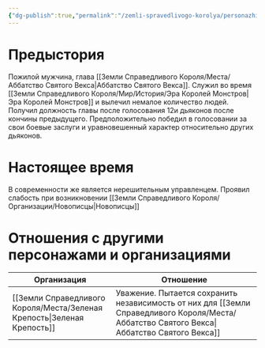 ```yaml
---
{"dg-publish":true,"permalink":"/zemli-spravedlivogo-korolya/personazhi/lantan-riel/"}
---
```


# Предыстория

Пожилой мужчина, глава [[Земли Справедливого Короля/Места/Аббатство Святого Векса\|Аббатство Святого Векса]]. Служил во время [[Земли Справедливого Короля/Мир/История/Эра Королей Монстров\|Эра Королей Монстров]] и вылечил немалое количество людей. Получил должность главы после голосования 12и дьяконов после кончины предыдущего. Предположительно победил в голосовании за свои боевые заслуги и уравновешенный характер относительно других дьяконов. 
# Настоящее время
В современности же является нерешительным управленцем. Проявил слабость при возникновении [[Земли Справедливого Короля/Организации/Новописцы\|Новописцы]]
# Отношения с другими персонажами и организациями

| Организация          | Отношение                                                                         |
| -------------------- | --------------------------------------------------------------------------------- |
| [[Земли Справедливого Короля/Места/Зеленая Крепость\|Зеленая Крепость]] | Уважение. Пытается сохранить независимость от них для [[Земли Справедливого Короля/Места/Аббатство Святого Векса\|Аббатство Святого Векса]] |


